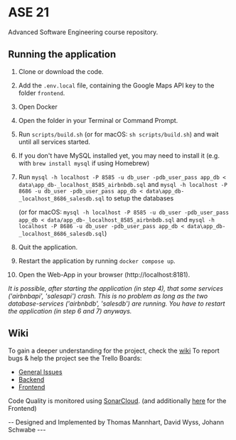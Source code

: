 # ASE 21
Advanced Software Engineering course repository.

## Running the application

1. Clone or download the code.


2. Add the ``.env.local`` file, containing the Google Maps API key to the folder ``frontend``.


3. Open Docker


4. Open the folder in your Terminal or Command Prompt.


5. Run ``scripts/build.sh`` (or for macOS: ``sh scripts/build.sh``) and wait until all services started.
    
6. If you don't have MySQL installed yet, you may need to install it (e.g. with `brew install mysql` if using Homebrew)    

7. Run ``mysql -h localhost -P 8585 -u db_user -pdb_user_pass app_db < data\app_db-_localhost_8585_airbnbdb.sql`` and
   ``mysql -h localhost -P 8686 -u db_user -pdb_user_pass app_db < data\app_db-_localhost_8686_salesdb.sql`` to setup 
   the databases
   
   (or for macOS: ``mysql -h localhost -P 8585 -u db_user -pdb_user_pass app_db < data/app_db-_localhost_8585_airbnbdb.sql`` and ``mysql -h localhost -P 8686 -u db_user -pdb_user_pass app_db < data\app_db-_localhost_8686_salesdb.sql``)
    

8. Quit the application.
    

9. Restart the application by running ``docker compose up``.


10. Open the Web-App in your browser (http://localhost:8181).


*It is possible, after starting the application (in step 4), that some services 
('airbnbapi', 'salesapi') crash. This is no problem as long as the two database-services
('airbnbdb', 'salesdb') are running. You have to restart the application (in step 6 and 7) anyways.*

## Wiki

To gain a deeper understanding for the project, check the [wiki](https://github.com/johannschwabe/ASEv3/wiki)
To report bugs & help the project see the Trello Boards:
* [General Issues](https://trello.com/b/vKnwu8M5/general)
* [Backend](https://trello.com/b/wzDBzvwY/backend)
* [Frontend](https://trello.com/b/vw6tmCrR/frontend)

Code Quality is monitored using [SonarCloud](https://sonarcloud.io/organizations/johannschwabe/projects?sort=name). 
(and additionally [here](https://github.com/johannschwabe/ASEv3/tree/main/frontend) for the Frontend)

-- Designed and Implemented by Thomas Mannhart, David Wyss, Johann Schwabe ---

